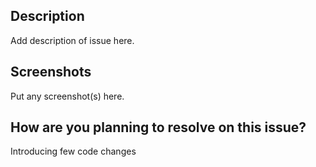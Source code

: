 ## Description
Add description of issue here. 

## Screenshots
Put any screenshot(s) here.

## How are you planning to resolve on this issue?
Introducing few code changes
